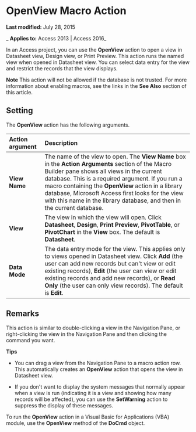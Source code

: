 
# OpenView Macro Action

 **Last modified:** July 28, 2015

 _ **Applies to:** Access 2013 | Access 2016_

In an Access project, you can use the  **OpenView** action to open a view in Datasheet view, Design view, or Print Preview. This action runs the named view when opened in Datasheet view. You can select data entry for the view and restrict the records that the view displays.


 **Note**  This action will not be allowed if the database is not trusted. For more information about enabling macros, see the links in the  **See Also** section of this article.


## Setting

The  **OpenView** action has the following arguments.



|**Action argument**|**Description**|
|:-----|:-----|
|**View Name**|The name of the view to open. The  **View Name** box in the **Action Arguments** section of the Macro Builder pane shows all views in the current database. This is a required argument. If you run a macro containing the **OpenView** action in a library database, Microsoft Access first looks for the view with this name in the library database, and then in the current database.|
|**View**|The view in which the view will open. Click  **Datasheet**,  **Design**,  **Print Preview**,  **PivotTable**, or  **PivotChart** in the **View** box. The default is **Datasheet**.|
|**Data Mode**|The data entry mode for the view. This applies only to views opened in Datasheet view. Click  **Add** (the user can add new records but can't view or edit existing records), **Edit** (the user can view or edit existing records and add new records), or **Read Only** (the user can only view records). The default is **Edit**.|

## Remarks

This action is similar to double-clicking a view in the Navigation Pane, or right-clicking the view in the Navigation Pane and then clicking the command you want.

 **Tips**


- You can drag a view from the Navigation Pane to a macro action row. This automatically creates an  **OpenView** action that opens the view in Datasheet view.
    
- If you don't want to display the system messages that normally appear when a view is run (indicating it is a view and showing how many records will be affected), you can use the  **SetWarning** action to suppress the display of these messages.
    
To run the  **OpenView** action in a Visual Basic for Applications (VBA) module, use the **OpenView** method of the **DoCmd** object.

